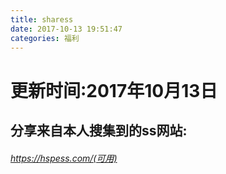 ```yaml
---
title: sharess
date: 2017-10-13 19:51:47
categories: 福利
---
```


# 更新时间:2017年10月13日
## 分享来自本人搜集到的ss网站:
###### https://hspess.com/(可用)


